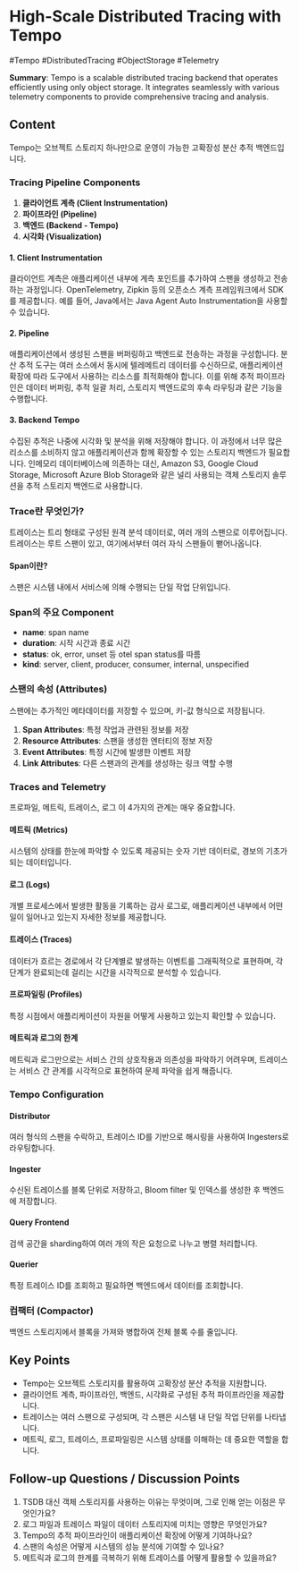 # High-Scale Distributed Tracing with Tempo
#Tempo #DistributedTracing #ObjectStorage #Telemetry

**Summary**: Tempo is a scalable distributed tracing backend that operates efficiently using only object storage. It integrates seamlessly with various telemetry components to provide comprehensive tracing and analysis.

## Content

Tempo는 오브젝트 스토리지 하나만으로 운영이 가능한 고확장성 분산 추적 백엔드입니다.

### Tracing Pipeline Components
1. **클라이언트 계측 (Client Instrumentation)**
2. **파이프라인 (Pipeline)**
3. **백엔드 (Backend - Tempo)**
4. **시각화 (Visualization)**

#### 1. Client Instrumentation
클라이언트 계측은 애플리케이션 내부에 계측 포인트를 추가하여 스팬을 생성하고 전송하는 과정입니다. OpenTelemetry, Zipkin 등의 오픈소스 계측 프레임워크에서 SDK를 제공합니다. 예를 들어, Java에서는 Java Agent Auto Instrumentation을 사용할 수 있습니다.

#### 2. Pipeline
애플리케이션에서 생성된 스팬을 버퍼링하고 백엔드로 전송하는 과정을 구성합니다. 분산 추적 도구는 여러 소스에서 동시에 텔레메트리 데이터를 수신하므로, 애플리케이션 확장에 따라 도구에서 사용하는 리소스를 최적화해야 합니다. 이를 위해 추적 파이프라인은 데이터 버퍼링, 추적 일괄 처리, 스토리지 백엔드로의 후속 라우팅과 같은 기능을 수행합니다.

#### 3. Backend Tempo
수집된 추적은 나중에 시각화 및 분석을 위해 저장해야 합니다. 이 과정에서 너무 많은 리소스를 소비하지 않고 애플리케이션과 함께 확장할 수 있는 스토리지 백엔드가 필요합니다. 인메모리 데이터베이스에 의존하는 대신, Amazon S3, Google Cloud Storage, Microsoft Azure Blob Storage와 같은 널리 사용되는 객체 스토리지 솔루션을 추적 스토리지 백엔드로 사용합니다.

### Trace란 무엇인가?
트레이스는 트리 형태로 구성된 원격 분석 데이터로, 여러 개의 스팬으로 이루어집니다. 트레이스는 루트 스팬이 있고, 여기에서부터 여러 자식 스팬들이 뻗어나옵니다.

#### Span이란?
스팬은 시스템 내에서 서비스에 의해 수행되는 단일 작업 단위입니다.

### Span의 주요 Component
- **name**: span name
- **duration**: 시작 시간과 종료 시간
- **status**: ok, error, unset 등 otel span status를 따름
- **kind**: server, client, producer, consumer, internal, unspecified

### 스팬의 속성 (Attributes)
스팬에는 추가적인 메타데이터를 저장할 수 있으며, 키-값 형식으로 저장됩니다.
1. **Span Attributes**: 특정 작업과 관련된 정보를 저장
2. **Resource Attributes**: 스팬을 생성한 엔터티의 정보 저장
3. **Event Attributes**: 특정 시간에 발생한 이벤트 저장
4. **Link Attributes**: 다른 스팬과의 관계를 생성하는 링크 역할 수행

### Traces and Telemetry
프로파일, 메트릭, 트레이스, 로그 이 4가지의 관계는 매우 중요합니다.

#### 메트릭 (Metrics)
시스템의 상태를 한눈에 파악할 수 있도록 제공되는 숫자 기반 데이터로, 경보의 기초가 되는 데이터입니다.

#### 로그 (Logs)
개별 프로세스에서 발생한 활동을 기록하는 감사 로그로, 애플리케이션 내부에서 어떤 일이 일어나고 있는지 자세한 정보를 제공합니다.

#### 트레이스 (Traces)
데이터가 흐르는 경로에서 각 단계별로 발생하는 이벤트를 그래픽적으로 표현하며, 각 단계가 완료되는데 걸리는 시간을 시각적으로 분석할 수 있습니다.

#### 프로파일링 (Profiles)
특정 시점에서 애플리케이션이 자원을 어떻게 사용하고 있는지 확인할 수 있습니다.

#### 메트릭과 로그의 한계
메트릭과 로그만으로는 서비스 간의 상호작용과 의존성을 파악하기 어려우며, 트레이스는 서비스 간 관계를 시각적으로 표현하여 문제 파악을 쉽게 해줍니다.

### Tempo Configuration

#### Distributor
여러 형식의 스팬을 수락하고, 트레이스 ID를 기반으로 해시링을 사용하여 Ingesters로 라우팅합니다.

#### Ingester
수신된 트레이스를 블록 단위로 저장하고, Bloom filter 및 인덱스를 생성한 후 백엔드에 저장합니다.

#### Query Frontend
검색 공간을 sharding하여 여러 개의 작은 요청으로 나누고 병렬 처리합니다.

#### Querier
특정 트레이스 ID를 조회하고 필요하면 백엔드에서 데이터를 조회합니다.

### 컴팩터 (Compactor)
백엔드 스토리지에서 블록을 가져와 병합하여 전체 블록 수를 줄입니다.

## Key Points
- Tempo는 오브젝트 스토리지를 활용하여 고확장성 분산 추적을 지원합니다.
- 클라이언트 계측, 파이프라인, 백엔드, 시각화로 구성된 추적 파이프라인을 제공합니다.
- 트레이스는 여러 스팬으로 구성되며, 각 스팬은 시스템 내 단일 작업 단위를 나타냅니다.
- 메트릭, 로그, 트레이스, 프로파일링은 시스템 상태를 이해하는 데 중요한 역할을 합니다.

## Follow-up Questions / Discussion Points
1. TSDB 대신 객체 스토리지를 사용하는 이유는 무엇이며, 그로 인해 얻는 이점은 무엇인가요?
2. 로그 파일과 트레이스 파일이 데이터 스토리지에 미치는 영향은 무엇인가요?
3. Tempo의 추적 파이프라인이 애플리케이션 확장에 어떻게 기여하나요?
4. 스팬의 속성은 어떻게 시스템의 성능 분석에 기여할 수 있나요?
5. 메트릭과 로그의 한계를 극복하기 위해 트레이스를 어떻게 활용할 수 있을까요?